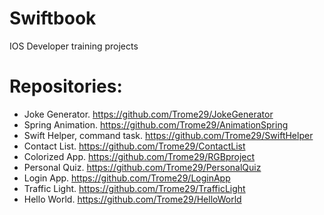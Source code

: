 # Swiftbook
IOS Developer training projects 

# Repositories:
- Joke Generator. https://github.com/Trome29/JokeGenerator
- Spring Animation. https://github.com/Trome29/AnimationSpring
- Swift Helper, command task. https://github.com/Trome29/SwiftHelper
- Contact List. https://github.com/Trome29/ContactList
- Colorized App. https://github.com/Trome29/RGBproject
- Personal Quiz. https://github.com/Trome29/PersonalQuiz
- Login App. https://github.com/Trome29/LoginApp
- Traffic Light. https://github.com/Trome29/TrafficLight
- Hello World. https://github.com/Trome29/HelloWorld
